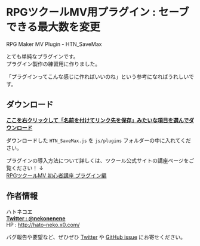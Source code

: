 # RPGツクールMV用プラグイン : セーブできる最大数を変更

RPG Maker MV Plugin - HTN_SaveMax

とても単純なプラグインです。  
プラグイン製作の練習用に作りました。

「プラグインってこんな感じに作ればいいのね」という参考になればうれしいです。


## ダウンロード

**[ここを右クリックして「名前を付けてリンク先を保存」みたいな項目を選んでダウンロード](https://raw.githubusercontent.com/nekonenene/RPG-Maker-MV_SaveMax/master/HTN_SaveMax.js)**

ダウンロードした `HTN_SaveMax.js` を `js/plugins` フォルダーの中に入れてください。

プラグインの導入方法について詳しくは、ツクール公式サイトの講座ページをご覧ください！ ↓  
[RPGツクールMV 初心者講座 プラグイン編](https://tkool.jp/mv/guide/011_001.html)


## 作者情報

ハトネコエ  
**[Twitter : @nekonenene](https://twitter.com/nekonenene)**  
HP : http://hato-neko.x0.com/

バグ報告や要望など、ぜひぜひ [Twitter](https://twitter.com/nekonenene) や [GitHub issue](https://github.com/nekonenene/RPG-Maker-MV_SaveMax/issues) にお寄せください。
